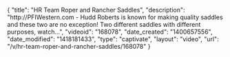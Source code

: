 {
    "title": "HR Team Roper and Rancher Saddles",
    "description": "http:\/\/PFIWestern.com - Hudd Roberts is known for making quality saddles and these two are no exception! Two different saddles with different purposes, watch...",
    "videoid": "168078",
    "date_created": "1400657556",
    "date_modified": "1418181433",
    "type": "captivate",
    "layout": "video",
    "url": "\/v\/hr-team-roper-and-rancher-saddles\/168078"
}
